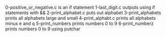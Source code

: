 0-positive_or_negative.c is an if statement
1-last_digit.c outputs using if statements with &&
2-print_alphabet.c puts out alphabet
3-print_alphabets prints all alphabets large and small
4-print_alphabt.c prints all alphabets minus e and q
5-print_numbers prints numbers 0 to 9
6-print_numberz prints numbers 0 to 9 using putchar
